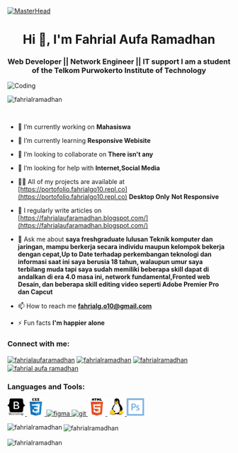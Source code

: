 [![MasterHead](https://user-images.githubusercontent.com/74038190/213910845-af37a709-8995-40d6-be59-724526e3c3d7.gif)](https://fahrialramadhan.github.io)
<h1 align="center">Hi 👋, I'm Fahrial Aufa Ramadhan</h1>
<h3 align="center">Web Developer || Network Engineer || IT support I am a student of the Telkom Purwokerto Institute of Technology</h3>
<img align="kanan" alt="Coding" width="400" src="https://cdn.dribbble.com/users/1162077/screenshots/3848914/programmer.gif">

<p align="left"> <img src="https://komarev.com/ghpvc/?username=fahrialramadhan&label=Profile%20views&color=0e75b6&style=flat" alt="fahrialramadhan" /> </p>

<p align="left"> <a href="https://twitter.com/" target="blank"><img src="https://img.shields.io/twitter/follow/?logo=twitter&style=for-the-badge" alt="" /></a> </p>

- 🔭 I’m currently working on **Mahasiswa**

- 🌱 I’m currently learning **Responsive Webisite**

- 👯 I’m looking to collaborate on **There isn't any**

- 🤝 I’m looking for help with **Internet,Social Media**

- 👨‍💻 All of my projects are available at [https://portofolio.fahrialgo10.repl.co](https://portofolio.fahrialgo10.repl.co) **Desktop Only** **Not Responsive**

- 📝 I regularly write articles on [https://fahrialaufaramadhan.blogspot.com/](https://fahrialaufaramadhan.blogspot.com/)

- 💬 Ask me about **saya freshgraduate lulusan Teknik komputer dan jaringan, mampu berkerja secara individu maupun kelompok bekerja dengan cepat,Up to Date terhadap perkembangan teknologi dan informasi saat ini saya berusia 18 tahun, walaupun umur saya terbilang muda tapi saya sudah memiliki beberapa skill dapat di andalkan di era 4.0 masa ini, network fundamental,Fronted web Desain, dan beberapa skill editing video seperti Adobe Premier Pro dan Capcut**

- 📫 How to reach me **fahrialg.o10@gmail.com**

- ⚡ Fun facts **I'm happier alone**

<h3 align="left">Connect with me:</h3>
<p align="left">
<a href="https://linkedin.com/in/fahrialaufaramadhan" target="blank"><img align="center" src="https://raw.githubusercontent.com/rahuldkjain/github-profile-readme-generator/master/src/images/icons/Social/linked-in-alt.svg" alt="fahrialaufaramadhan" height="30" width="40" /></a>
<a href="https://fb.com/fahrialramadhan" target="blank"><img align="center" src="https://raw.githubusercontent.com/rahuldkjain/github-profile-readme-generator/master/src/images/icons/Social/facebook.svg" alt="fahrialramadhan" height="30" width="40" /></a>
<a href="https://instagram.com/fahrialramadhan" target="blank"><img align="center" src="https://raw.githubusercontent.com/rahuldkjain/github-profile-readme-generator/master/src/images/icons/Social/instagram.svg" alt="fahrialramadhan" height="30" width="40" /></a>
<a href="https://www.youtube.com/c/fahrial aufa ramadhan" target="blank"><img align="center" src="https://raw.githubusercontent.com/rahuldkjain/github-profile-readme-generator/master/src/images/icons/Social/youtube.svg" alt="fahrial aufa ramadhan" height="30" width="40" /></a>
</p>

<h3 align="left">Languages and Tools:</h3>
<p align="left"> <a href="https://getbootstrap.com" target="_blank" rel="noreferrer"> <img src="https://raw.githubusercontent.com/devicons/devicon/master/icons/bootstrap/bootstrap-plain-wordmark.svg" alt="bootstrap" width="40" height="40"/> </a> <a href="https://www.w3schools.com/css/" target="_blank" rel="noreferrer"> <img src="https://raw.githubusercontent.com/devicons/devicon/master/icons/css3/css3-original-wordmark.svg" alt="css3" width="40" height="40"/> </a> <a href="https://www.figma.com/" target="_blank" rel="noreferrer"> <img src="https://www.vectorlogo.zone/logos/figma/figma-icon.svg" alt="figma" width="40" height="40"/> </a> <a href="https://git-scm.com/" target="_blank" rel="noreferrer"> <img src="https://www.vectorlogo.zone/logos/git-scm/git-scm-icon.svg" alt="git" width="40" height="40"/> </a> <a href="https://www.w3.org/html/" target="_blank" rel="noreferrer"> <img src="https://raw.githubusercontent.com/devicons/devicon/master/icons/html5/html5-original-wordmark.svg" alt="html5" width="40" height="40"/> </a> <a href="https://www.linux.org/" target="_blank" rel="noreferrer"> <img src="https://raw.githubusercontent.com/devicons/devicon/master/icons/linux/linux-original.svg" alt="linux" width="40" height="40"/> </a> <a href="https://www.photoshop.com/en" target="_blank" rel="noreferrer"> <img src="https://raw.githubusercontent.com/devicons/devicon/master/icons/photoshop/photoshop-line.svg" alt="photoshop" width="40" height="40"/> </a> </p>

<p><img align="left" src="https://github-readme-stats.vercel.app/api/top-langs?username=fahrialramadhan&show_icons=true&locale=en&layout=compact" alt="fahrialramadhan" /></p>

<p>&nbsp;<img align="center" src="https://github-readme-stats.vercel.app/api?username=fahrialramadhan&show_icons=true&locale=en" alt="fahrialramadhan" /></p>

<p><img align="center" src="https://github-readme-streak-stats.herokuapp.com/?user=fahrialramadhan&" alt="fahrialramadhan" /></p>
